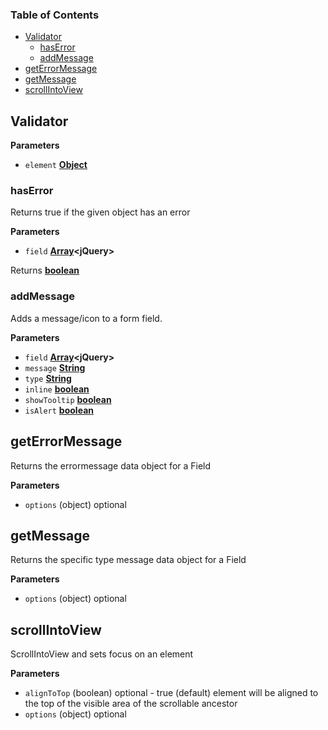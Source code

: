<!-- Generated by documentation.js. Update this documentation by updating the source code. -->

### Table of Contents

-   [Validator](#validator)
    -   [hasError](#haserror)
    -   [addMessage](#addmessage)
-   [getErrorMessage](#geterrormessage)
-   [getMessage](#getmessage)
-   [scrollIntoView](#scrollintoview)

## Validator

**Parameters**

-   `element` **[Object](https://developer.mozilla.org/en-US/docs/Web/JavaScript/Reference/Global_Objects/Object)** 

### hasError

Returns true if the given object has an error

**Parameters**

-   `field` **[Array](https://developer.mozilla.org/en-US/docs/Web/JavaScript/Reference/Global_Objects/Array)&lt;jQuery>** 

Returns **[boolean](https://developer.mozilla.org/en-US/docs/Web/JavaScript/Reference/Global_Objects/Boolean)** 

### addMessage

Adds a message/icon to a form field.

**Parameters**

-   `field` **[Array](https://developer.mozilla.org/en-US/docs/Web/JavaScript/Reference/Global_Objects/Array)&lt;jQuery>** 
-   `message` **[String](https://developer.mozilla.org/en-US/docs/Web/JavaScript/Reference/Global_Objects/String)** 
-   `type` **[String](https://developer.mozilla.org/en-US/docs/Web/JavaScript/Reference/Global_Objects/String)** 
-   `inline` **[boolean](https://developer.mozilla.org/en-US/docs/Web/JavaScript/Reference/Global_Objects/Boolean)** 
-   `showTooltip` **[boolean](https://developer.mozilla.org/en-US/docs/Web/JavaScript/Reference/Global_Objects/Boolean)** 
-   `isAlert` **[boolean](https://developer.mozilla.org/en-US/docs/Web/JavaScript/Reference/Global_Objects/Boolean)** 

## getErrorMessage

Returns the errormessage data object for a Field

**Parameters**

-   `options`  (object) optional

## getMessage

Returns the specific type message data object for a Field

**Parameters**

-   `options`  (object) optional

## scrollIntoView

ScrollIntoView and sets focus on an element

**Parameters**

-   `alignToTop`  (boolean) optional - true (default) element will be aligned to the top of the visible area of the scrollable ancestor
-   `options`  (object) optional
